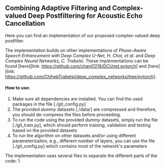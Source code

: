 
## Combining Adaptive Filtering and Complex-valued Deep Postfiltering for Acoustic Echo Cancellation 

Here you can find an implementation of our proposed complex-valued deep postfilter. 

The implementaiton builds on other implementations of *Phase-Aware Speech Enhancement with Deep Complex U-Net, H. Choi, et al.* and *Deep Complex Neural Networks, C. Trabelsi*. These implementations can be found [here][link: https://github.com/chanil1218/DCUnet.pytorch] and [here][link: https://github.com/ChihebTrabelsi/deep_complex_networks/tree/pytorch]. 

#### How to use: 
1. Make sure all dependencies are installed. You can find the used packages in the file [./git_config.py]
2. The provided *dummy* datasets [./data/] are compressed and therefore, you should de-compress the files before proceeding. 
3. To run the code using the provided *dummy* datasets, simply run the file [./git_train.py], which should perform training, validation and testing based on the provided datasets
4. To run the algorithm on other datasets and/or using different parameterizaiton, e.g., different number of layers, you can use the file [./git_config.py] which contains most of the network's parameters

The implementation uses several files to separate the different parts of the code: 
1. 


